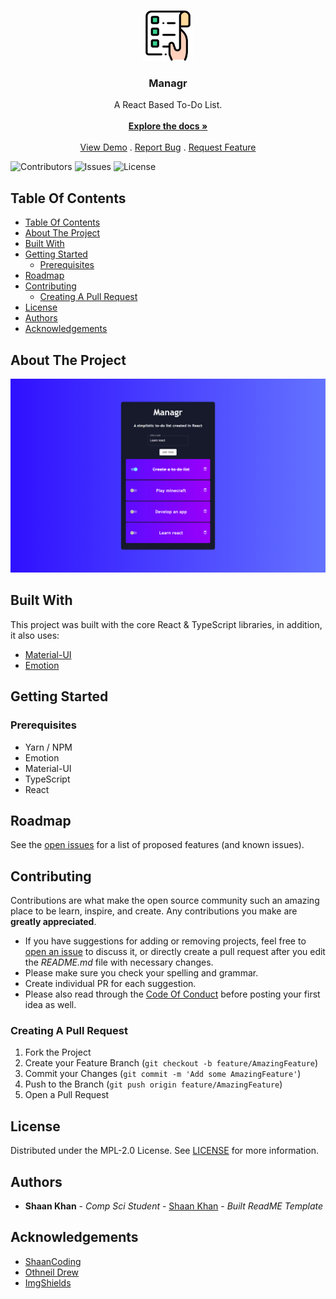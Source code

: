 <br/>
<p align="center">
  <a href="https://github.com/ShaanCoding/Managr">
    <img src="images/logo.png" alt="Logo" width="80" height="80">
  </a>

  <h3 align="center">Managr</h3>

  <p align="center">
    A React Based To-Do List.
    <br/>
    <br/>
    <a href="https://github.com/ShaanCoding/Managr"><strong>Explore the docs »</strong></a>
    <br/>
    <br/>
    <a href="https://github.com/ShaanCoding/Managr">View Demo</a>
    .
    <a href="https://github.com/ShaanCoding/Managr/issues">Report Bug</a>
    .
    <a href="https://github.com/ShaanCoding/Managr/issues">Request Feature</a>
  </p>
</p>

![Contributors](https://img.shields.io/github/contributors/ShaanCoding/Managr?color=dark-green) ![Issues](https://img.shields.io/github/issues/ShaanCoding/Managr) ![License](https://img.shields.io/github/license/ShaanCoding/Managr) 

## Table Of Contents

- [Table Of Contents](#table-of-contents)
- [About The Project](#about-the-project)
- [Built With](#built-with)
- [Getting Started](#getting-started)
  - [Prerequisites](#prerequisites)
- [Roadmap](#roadmap)
- [Contributing](#contributing)
  - [Creating A Pull Request](#creating-a-pull-request)
- [License](#license)
- [Authors](#authors)
- [Acknowledgements](#acknowledgements)

## About The Project

![Screen Shot](images/screenshot.png)


## Built With

This project was built with the core React & TypeScript libraries, in addition, it also uses:

* [Material-UI](https://material-ui.com/)
* [Emotion](https://emotion.sh/docs/introduction)

## Getting Started

### Prerequisites

* Yarn / NPM
* Emotion
* Material-UI
* TypeScript
* React

## Roadmap

See the [open issues](https://github.com/ShaanCoding/Managr/issues) for a list of proposed features (and known issues).

## Contributing

Contributions are what make the open source community such an amazing place to be learn, inspire, and create. Any contributions you make are **greatly appreciated**.
* If you have suggestions for adding or removing projects, feel free to [open an issue](https://github.com/ShaanCoding/Managr/issues/new) to discuss it, or directly create a pull request after you edit the *README.md* file with necessary changes.
* Please make sure you check your spelling and grammar.
* Create individual PR for each suggestion.
* Please also read through the [Code Of Conduct](https://github.com/ShaanCoding/Managr/blob/main/CODE_OF_CONDUCT.md) before posting your first idea as well.

### Creating A Pull Request

1. Fork the Project
2. Create your Feature Branch (`git checkout -b feature/AmazingFeature`)
3. Commit your Changes (`git commit -m 'Add some AmazingFeature'`)
4. Push to the Branch (`git push origin feature/AmazingFeature`)
5. Open a Pull Request

## License

Distributed under the MPL-2.0 License. See [LICENSE](https://github.com/ShaanCoding/Managr/blob/main/LICENSE.md) for more information.

## Authors

* **Shaan Khan** - *Comp Sci Student* - [Shaan Khan](https://github.com/ShaanCoding/) - *Built ReadME Template*

## Acknowledgements

* [ShaanCoding](https://github.com/ShaanCoding/)
* [Othneil Drew](https://github.com/othneildrew/Best-README-Template)
* [ImgShields](https://shields.io/)
